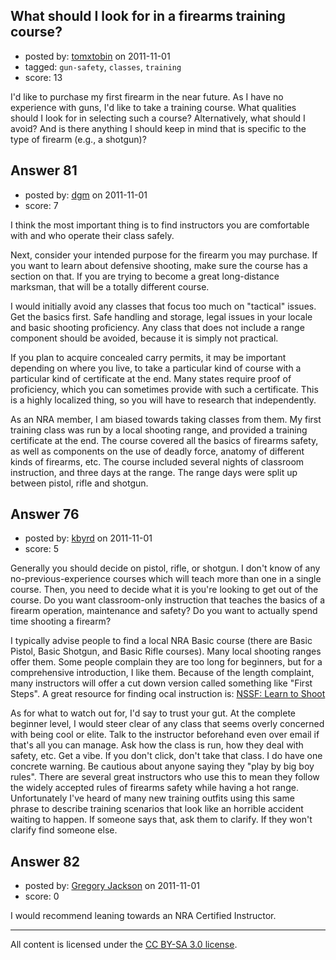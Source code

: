 ## What should I look for in a firearms training course?

- posted by: [tomxtobin](https://stackexchange.com/users/-1/87-tomxtobin) on 2011-11-01
- tagged: `gun-safety`, `classes`, `training`
- score: 13

<p>I'd like to purchase my first firearm in the near future.  As I have no experience with guns, I'd like to take a training course.  What qualities should I look for in selecting such a course?  Alternatively, what should I avoid?  And is there anything I should keep in mind that is specific to the type of firearm (e.g., a shotgun)?</p>



## Answer 81

- posted by: [dgm](https://stackexchange.com/users/-1/78-dgm) on 2011-11-01
- score: 7

<p>I think the most important thing is to find instructors you are comfortable with and who operate their class safely.</p>

<p>Next, consider your intended purpose for the firearm you may purchase. If you want to learn about defensive shooting, make sure the course has a section on that. If you are trying to become a great long-distance marksman, that will be a totally different course.</p>

<p>I would initially avoid any classes that focus too much on "tactical" issues. Get the basics first. Safe handling and storage, legal issues in your locale and basic shooting proficiency. Any class that does not include a range component should be avoided, because it is simply not practical.</p>

<p>If you plan to acquire concealed carry permits, it may be important depending on where you live, to take a particular kind of course with a particular kind of certificate at the end. Many states require proof of proficiency, which you can sometimes provide with such a certificate. This is a highly localized thing, so you will have to research that independently.</p>

<p>As an NRA member, I am biased towards taking classes from them. My first training class was run by a local shooting range, and provided a training certificate at the end. The course covered all the basics of firearms safety, as well as components on the use of deadly force, anatomy of different kinds of firearms, etc. The course included several nights of classroom instruction, and three days at the range. The range days were split up between pistol, rifle and shotgun.</p>



## Answer 76

- posted by: [kbyrd](https://stackexchange.com/users/-1/37-kbyrd) on 2011-11-01
- score: 5

<p>Generally you should decide on pistol, rifle, or shotgun. I don't know of any no-previous-experience courses which will teach more than one in a single course. Then, you need to decide what it is you're looking to get out of the course. Do you want classroom-only instruction that teaches the basics of a firearm operation, maintenance and safety? Do you want to actually spend time shooting a firearm?</p>

<p>I typically advise people to find a local NRA Basic course (there are Basic Pistol, Basic Shotgun, and Basic Rifle courses). Many local shooting ranges offer them. Some people complain they are too long for beginners, but for a comprehensive introduction, I like them. Because of the length complaint, many instructors will offer a cut down version called something like "First Steps". A great resource for finding ocal instruction is: <a href="http://www.nssf.org/shooting/learn/" rel="nofollow">NSSF: Learn to Shoot</a></p>

<p>As for what to watch out for, I'd say to trust your gut. At the complete beginner level, I would steer clear of any class that seems overly concerned with being cool or elite. Talk to the instructor beforehand even over email if that's all you can manage. Ask how the class is run, how they deal with safety, etc. Get a vibe. If you don't click, don't take that class. I do have one concrete warning. Be cautious about anyone saying they "play by big boy rules". There are several great instructors who use this to mean they follow the widely accepted rules of firearms safety while having a hot range. Unfortunately I've heard of many new training outfits using this same phrase to describe training scenarios that look like an horrible accident waiting to happen. If someone says that, ask them to clarify. If they won't clarify find someone else.</p>



## Answer 82

- posted by: [Gregory Jackson](https://stackexchange.com/users/-1/98-gregory-jackson) on 2011-11-01
- score: 0

<p>I would recommend leaning towards an NRA Certified Instructor.</p>




---

All content is licensed under the [CC BY-SA 3.0 license](https://creativecommons.org/licenses/by-sa/3.0/).
